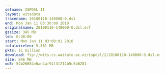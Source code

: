 ```yaml
---
setname: ISPDSL II
layout: witsdata
tracename: 20100110-140000-0.dsl
end: Mon Jan 11 03:30:00 2010
originalname: 20100110-140000-0.dsl.erf
gzsize: 345 MB
len: 0:30:00
start: Mon Jan 11 03:00:01 2010
totalwirelen: 5,361 MB
pkts: 11 million
download: ftp://wits.cs.waikato.ac.nz/ispdsl/2/20100110-140000-0.dsl.erf.gz
size: 846 MB
md5: 54b26654e6ae4af94f3f214b5c5b0281
---
```

